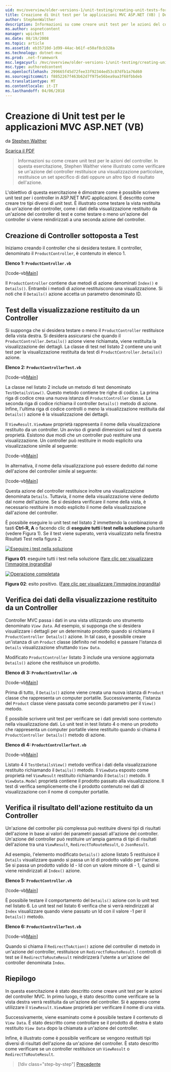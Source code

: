 ```yaml
---
uid: mvc/overview/older-versions-1/unit-testing/creating-unit-tests-for-asp-net-mvc-applications-vb
title: Creazione di Unit test per le applicazioni MVC ASP.NET (VB) | Documenti Microsoft
author: StephenWalther
description: Informazioni su come creare unit test per le azioni del controller. In questa esercitazione, Stephen Walther viene illustrato come verificare se un'azione del controller restituisce un parti...
ms.author: aspnetcontent
manager: wpickett
ms.date: 08/19/2008
ms.topic: article
ms.assetid: eb35710d-1d99-44ac-b61f-e50af8cb328a
ms.technology: dotnet-mvc
ms.prod: .net-framework
msc.legacyurl: /mvc/overview/older-versions-1/unit-testing/creating-unit-tests-for-asp-net-mvc-applications-vb
msc.type: authoredcontent
ms.openlocfilehash: 299665f45d72fee33f92344ed53c87dfb1a76d60
ms.sourcegitcommit: f8852267f463b62d7f975e56bea9aa3f68fbbdeb
ms.translationtype: MT
ms.contentlocale: it-IT
ms.lasthandoff: 04/06/2018
---
```

<a name="creating-unit-tests-for-aspnet-mvc-applications-vb"></a>Creazione di Unit test per le applicazioni MVC ASP.NET (VB)
====================
da [Stephen Walther](https://github.com/StephenWalther)

[Scarica il PDF](http://download.microsoft.com/download/8/4/8/84843d8d-1575-426c-bcb5-9d0c42e51416/ASPNET_MVC_Tutorial_07_VB.pdf)

> Informazioni su come creare unit test per le azioni del controller. In questa esercitazione, Stephen Walther viene illustrato come verificare se un'azione del controller restituisce una visualizzazione particolare, restituisce un set specifico di dati oppure un altro tipo di risultato dell'azione.


L'obiettivo di questa esercitazione è dimostrare come è possibile scrivere unit test per i controller in ASP.NET MVC applicazioni. È descritto come creare tre tipi diversi di unit test. È illustrato come testare la vista restituita da un'azione del controller, come i dati della visualizzazione restituito da un'azione del controller di test e come testare o meno un'azione del controller si viene reindirizzati a una seconda azione del controller.

## <a name="creating-the-controller-under-test"></a>Creazione di Controller sottoposta a Test

Iniziamo creando il controller che si desidera testare. Il controller, denominato il `ProductController`, è contenuto in elenco 1.

**Elenco 1: `ProductController.vb`**

[!code-vb[Main](creating-unit-tests-for-asp-net-mvc-applications-vb/samples/sample1.vb)]

Il `ProductController` contiene due metodi di azione denominati `Index()` e `Details()`. Entrambi i metodi di azione restituiscono una visualizzazione. Si noti che il `Details()` azione accetta un parametro denominato ID.

## <a name="testing-the-view-returned-by-a-controller"></a>Test della visualizzazione restituito da un Controller

Si supponga che si desidera testare o meno il `ProductController` restituisce della vista destra. Si desidera assicurarsi che quando il `ProductController.Details()` azione viene richiamata, viene restituita la visualizzazione dei dettagli. La classe di test nel listato 2 contiene uno unit test per la visualizzazione restituita da test di `ProductController.Details()` azione.

**Elenco 2: `ProductControllerTest.vb`**

[!code-vb[Main](creating-unit-tests-for-asp-net-mvc-applications-vb/samples/sample2.vb)]

La classe nel listato 2 include un metodo di test denominato `TestDetailsView()`. Questo metodo contiene tre righe di codice. La prima riga di codice crea una nuova istanza di `ProductController` classe. La seconda riga di codice richiama il controller `Details()` metodo di azione. Infine, l'ultima riga di codice controlli o meno la visualizzazione restituita dal `Details()` azione è la visualizzazione dei dettagli.

Il `ViewResult.ViewName` proprietà rappresenta il nome della visualizzazione restituito da un controller. Un avviso di grandi dimensioni sul test di questa proprietà. Esistono due modi che un controller può restituire una visualizzazione. Un controller può restituire in modo esplicito una visualizzazione simile al seguente:

[!code-vb[Main](creating-unit-tests-for-asp-net-mvc-applications-vb/samples/sample3.vb)]

In alternativa, il nome della visualizzazione può essere dedotto dal nome dell'azione del controller simile al seguente:

[!code-vb[Main](creating-unit-tests-for-asp-net-mvc-applications-vb/samples/sample4.vb)]

Questa azione del controller restituisce inoltre una visualizzazione denominata `Details`. Tuttavia, il nome della visualizzazione viene dedotto dal nome dell'azione. Se si desidera verificare il nome della vista, è necessario restituire in modo esplicito il nome della visualizzazione dall'azione del controller.

È possibile eseguire lo unit test nel listato 2 immettendo la combinazione di tasti **Ctrl-R, A** o facendo clic di **eseguire tutti i test nella soluzione** pulsante (vedere Figura 1). Se il test viene superato, verrà visualizzato nella finestra Risultati Test nella figura 2.


[![Eseguire i test nella soluzione](creating-unit-tests-for-asp-net-mvc-applications-vb/_static/image2.png)](creating-unit-tests-for-asp-net-mvc-applications-vb/_static/image1.png)

**Figura 01**: eseguire tutti i test nella soluzione ([fare clic per visualizzare l'immagine ingrandita](creating-unit-tests-for-asp-net-mvc-applications-vb/_static/image3.png))


[![Operazione completata](creating-unit-tests-for-asp-net-mvc-applications-vb/_static/image5.png)](creating-unit-tests-for-asp-net-mvc-applications-vb/_static/image4.png)

**Figura 02**: esito positivo. ([Fare clic per visualizzare l'immagine ingrandita](creating-unit-tests-for-asp-net-mvc-applications-vb/_static/image6.png))


## <a name="testing-the-view-data-returned-by-a-controller"></a>Verifica dei dati della visualizzazione restituito da un Controller

Controller MVC passa i dati in una vista utilizzando uno strumento denominato *`View Data`*. Ad esempio, si supponga che si desidera visualizzare i dettagli per un determinato prodotto quando si richiama il `ProductController Details()` azione. In tal caso, è possibile creare un'istanza di un `Product` classe (definito nel modello) e passare l'istanza di `Details` visualizzazione sfruttando `View Data`.

Modificato `ProductController` listato 3 include una versione aggiornata `Details()` azione che restituisce un prodotto.

**Elenco di 3: `ProductController.vb`**

[!code-vb[Main](creating-unit-tests-for-asp-net-mvc-applications-vb/samples/sample5.vb)]

Prima di tutto, il `Details()` azione viene creata una nuova istanza di `Product` classe che rappresenta un computer portatile. Successivamente, l'istanza del `Product` classe viene passata come secondo parametro per il `View()` metodo.

È possibile scrivere unit test per verificare se i dati previsti sono contenuto nella visualizzazione dati. Lo unit test in test listato 4 o meno un prodotto che rappresenta un computer portatile viene restituito quando si chiama il `ProductController Details()` metodo di azione.

**Elenco di 4: `ProductControllerTest.vb`**

[!code-vb[Main](creating-unit-tests-for-asp-net-mvc-applications-vb/samples/sample6.vb)]

Listato 4 il `TestDetailsView()` metodo verifica i dati della visualizzazione restituito richiamando il `Details()` metodo. Il `ViewData` esposto come proprietà nel `ViewResult` restituito richiamando il `Details()` metodo. Il `ViewData.Model` proprietà contiene il prodotto passato alla visualizzazione. Il test di verifica semplicemente che il prodotto contenuto nei dati di visualizzazione con il nome di computer portatile.

## <a name="testing-the-action-result-returned-by-a-controller"></a>Verifica il risultato dell'azione restituito da un Controller

Un'azione del controller più complessa può restituire diversi tipi di risultati dell'azione in base ai valori dei parametri passati all'azione del controller. Un'azione del controller può restituire un'ampia gamma di tipi di risultati dell'azione tra una `ViewResult`, `RedirectToRouteResult`, o `JsonResult`.

Ad esempio, l'elemento modificato `Details()` azione listato 5 restituisce il `Details` visualizzare quando si passa un Id di prodotto valido per l'azione. Se si passa un prodotto valido Id - Id con un valore minore di - 1, quindi si viene reindirizzati al `Index()` azione.

**Elenco 5: `ProductController.vb`**

[!code-vb[Main](creating-unit-tests-for-asp-net-mvc-applications-vb/samples/sample7.vb)]

È possibile testare il comportamento del `Details()` azione con lo unit test nel listato 6. Lo unit test nel listato 6 verifica che si verrà reindirizzati al `Index` visualizzare quando viene passato un Id con il valore -1 per il `Details()` metodo.

**Elenco 6: `ProductControllerTest.vb`**

[!code-vb[Main](creating-unit-tests-for-asp-net-mvc-applications-vb/samples/sample8.vb)]

Quando si chiama il `RedirectToAction()` azione del controller di metodo in un'azione del controller, restituisce un `RedirectToRouteResult`. I controlli di test se il `RedirectToRouteResult` reindirizzerà l'utente a un'azione del controller denominata `Index`.

## <a name="summary"></a>Riepilogo

In questa esercitazione è stato descritto come creare unit test per le azioni del controller MVC. In primo luogo, è stato descritto come verificare se la vista destra verrà restituita da un'azione del controller. Si è appreso come utilizzare il `ViewResult.ViewName` proprietà per verificare il nome di una vista.

Successivamente, viene esaminato come è possibile testare il contenuto di `View Data`. È stato descritto come controllare se il prodotto di destra è stato restituito `View Data` dopo la chiamata a un'azione del controller.

Infine, è illustrato come è possibile verificare se vengono restituiti tipi diversi di risultati dell'azione da un'azione del controller. È stato descritto come verificare se un controller restituisce un `ViewResult` o `RedirectToRouteResult`.

> [!div class="step-by-step"]
> [Precedente](creating-unit-tests-for-asp-net-mvc-applications-cs.md)
